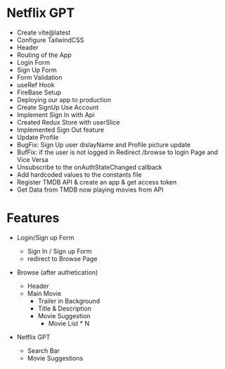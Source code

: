 # Netflix GPT
 - Create vite@latest
 - Configure TailwindCSS
 - Header
 - Routing of the App
 - Login Form
 - Sign Up Form
 - Form Validation
 - useRef Hook
 - FireBase Setup
 - Deploying our app to production
 - Create SignUp Use Account
 - Implement Sign In with Api
 - Created Redux Store with userSlice
 - Implemented Sign Out feature
 - Update Profile
 - BugFix: Sign Up user dislayName and Profile picture update
 - BufFix: if the user is not logged in Redirect /browse to login Page and Vice Versa
 - Unsubscribe to the onAuthStateChanged callback
 - Add hardcoded values to the constants file
 - Register TMDB API & create an app & get access token
 - Get Data from TMDB now playing movies from API


# Features

- Login/Sign up Form
    - Sign In / Sign up Form 
    - redirect to Browse Page
    
- Browse (after authetication)
    - Header
    - Main Movie
        - Trailer in Background
        - Title & Description
        - Movie Suggestion
            - Movie List * N

- Netflix GPT
    - Search Bar
    - Movie Suggestions

